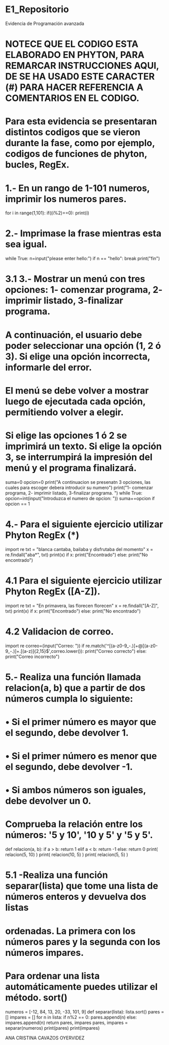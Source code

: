 # E1_Repositorio
Evidencia de Programación avanzada 
# NOTECE QUE EL CODIGO ESTA ELABORADO EN PHYTON, PARA REMARCAR INSTRUCCIONES AQUI, DE SE HA USAD0 ESTE CARACTER (#) PARA HACER REFERENCIA A COMENTARIOS EN EL CODIGO.

# Para esta evidencia se presentaran distintos codigos que se vieron durante la fase, como por ejemplo, codigos de funciones de phyton, bucles, RegEx.

# 1.- En un rango de 1-101 numeros, imprimir los numeros pares.
for i in range(1,101):
    if((i%2)==0):
        print(i)
        
        
# 2.- Imprimase la frase mientras esta sea igual.
while True:
    n=input("please enter hello:")
    if n == "hello":
        break
print("fin")


# 3.1 3.- Mostrar un menú con tres opciones: 1- comenzar programa, 2- imprimir listado, 3-finalizar programa.
# A continuación, el usuario debe poder seleccionar una opción (1, 2 ó 3). Si elige una opción incorrecta, informarle del error.
# El menú se debe volver a mostrar luego de ejecutada cada opción, permitiendo volver a elegir.
# Si elige las opciones 1 ó 2 se imprimirá un texto. Si elige la opción 3, se interrumpirá la impresión del menú y el programa finalizará.
suma=0
opcion=0
print("A continuacion se presenatn 3 opciones, las cuales para escoger debera introducir su numero")
print("1- comenzar programa, 2- imprimir listado, 3-finalizar programa. ")
while True:
    opcion=int(input("Introduzca el numero de opcion: "))
    suma+=opcion
    if opcion == 1
    
    
# 4.- Para el siguiente ejercicio utilizar Phyton RegEx (*)
import re
txt = "blanca cantaba, bailaba y disfrutaba del momento"
x = re.findall("aba*", txt)
print(x)
if x:
  print("Encontrado")
else:
  print("No encontrado")
    
    
# 4.1  Para el siguiente ejercicio utilizar Phyton RegEx ([A-Z]).
import re
txt = "En primavera, las florecen florecen"
x = re.findall("[A-Z]", txt)
print(x)
if x:
  print("Encontrado")
else:
  print("No encontrado")
  
  
# 4.2 Validacion de correo.
import re
correo=(input("Correo: "))
if re.match('^[(a-z0-9\_\-\.)]+@[(a-z0-9\_\-\.)]+\.[(a-z)]{2,15}$',correo.lower()):
 print("Correo correcto")
else:
 print("Correo incorrecto")
 

# 5.- Realiza una función llamada relacion(a, b) que a partir de dos números cumpla lo siguiente:
# • Si el primer número es mayor que el segundo, debe devolver 1.
# • Si el primer número es menor que el segundo, debe devolver -1.
# • Si ambos números son iguales, debe devolver un 0.
# Comprueba la relación entre los números: '5 y 10', '10 y 5' y '5 y 5'.

def relacion(a, b):
 if a > b:
     return 1
 elif a < b:
     return -1
 else:
     return 0
print( relacion(5, 10) )
print( relacion(10, 5) )
print( relacion(5, 5) )


# 5.1 -Realiza una función separar(lista) que tome una lista de números enteros y devuelva dos listas
# ordenadas. La primera con los números pares y la segunda con los números impares.
# Para ordenar una lista automáticamente puedes utilizar el método. sort()

numeros = [-12, 84, 13, 20, -33, 101, 9]
def separar(lista):
 lista.sort()
 pares = []
 impares = []
 for n in lista:
    if n%2 == 0:
        pares.append(n)
    else:
     impares.append(n)
     return pares, impares
pares, impares = separar(numeros)
print(pares)
print(impares)



ANA CRISTINA CAVAZOS OYERVIDEZ
